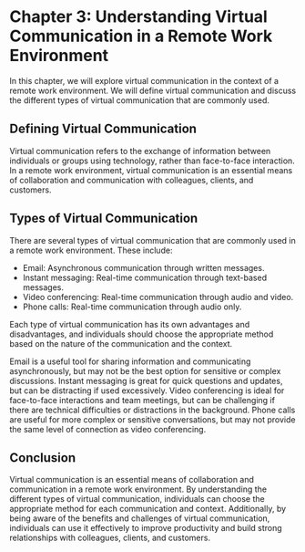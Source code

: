 Chapter 3: Understanding Virtual Communication in a Remote Work Environment
===========================================================================

In this chapter, we will explore virtual communication in the context of a remote work environment. We will define virtual communication and discuss the different types of virtual communication that are commonly used.

Defining Virtual Communication
------------------------------

Virtual communication refers to the exchange of information between individuals or groups using technology, rather than face-to-face interaction. In a remote work environment, virtual communication is an essential means of collaboration and communication with colleagues, clients, and customers.

Types of Virtual Communication
------------------------------

There are several types of virtual communication that are commonly used in a remote work environment. These include:

* Email: Asynchronous communication through written messages.
* Instant messaging: Real-time communication through text-based messages.
* Video conferencing: Real-time communication through audio and video.
* Phone calls: Real-time communication through audio only.

Each type of virtual communication has its own advantages and disadvantages, and individuals should choose the appropriate method based on the nature of the communication and the context.

Email is a useful tool for sharing information and communicating asynchronously, but may not be the best option for sensitive or complex discussions. Instant messaging is great for quick questions and updates, but can be distracting if used excessively. Video conferencing is ideal for face-to-face interactions and team meetings, but can be challenging if there are technical difficulties or distractions in the background. Phone calls are useful for more complex or sensitive conversations, but may not provide the same level of connection as video conferencing.

Conclusion
----------

Virtual communication is an essential means of collaboration and communication in a remote work environment. By understanding the different types of virtual communication, individuals can choose the appropriate method for each communication and context. Additionally, by being aware of the benefits and challenges of virtual communication, individuals can use it effectively to improve productivity and build strong relationships with colleagues, clients, and customers.
